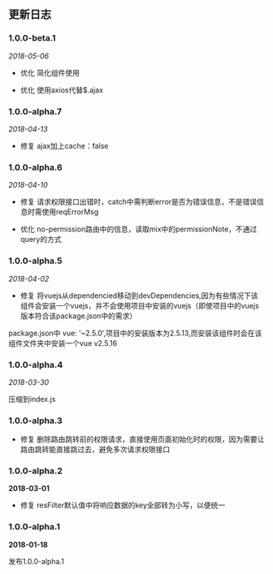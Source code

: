 ## 更新日志

### 1.0.0-beta.1

*2018-05-06*

- 优化 简化组件使用

- 优化 使用axios代替$.ajax

### 1.0.0-alpha.7

*2018-04-13*

- 修复 ajax加上cache：false 

### 1.0.0-alpha.6

*2018-04-10*

- 修复 请求权限接口出错时，catch中需判断error是否为错误信息，不是错误信息时需使用reqErrorMsg

- 优化 no-permission路由中的信息，读取mix中的permissionNote，不通过query的方式

### 1.0.0-alpha.5

*2018-04-02*

- 修复 将vuejs从dependencied移动到devDependencies,因为有些情况下该组件会安装一个vuejs，并不会使用项目中安装的vuejs（即使项目中的vuejs版本符合该package.json中的需求）

package.json中 vue: '~2.5.0',项目中的安装版本为2.5.13,而安装该组件时会在该组件文件夹中安装一个vue v2.5.16

### 1.0.0-alpha.4

*2018-03-30*

压缩到index.js

### 1.0.0-alpha.3

- 修复 删除路由跳转前的权限请求，直接使用页面初始化时的权限，因为需要让路由跳转能直接跳过去，避免多次请求权限接口

### 1.0.0-alpha.2

**2018-03-01**

- 修复 resFilter默认值中将响应数据的key全部转为小写，以便统一

### 1.0.0-alpha.1

**2018-01-18**

发布1.0.0-alpha.1
